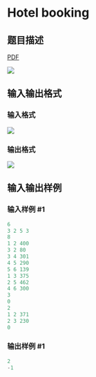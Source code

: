 # Hotel booking

## 题目描述

[problemUrl]: https://uva.onlinejudge.org/index.php?option=com_onlinejudge&Itemid=8&category=78&page=show_problem&problem=2682

[PDF](https://uva.onlinejudge.org/external/116/p11635.pdf)

![](https://cdn.luogu.com.cn/upload/vjudge_pic/UVA11635/423ed2286ae238453686ff1cf6770ad95f84d7a7.png)

## 输入输出格式

### 输入格式

![](https://cdn.luogu.com.cn/upload/vjudge_pic/UVA11635/d176f27b58405647d88182b67530c305d41beeec.png)

### 输出格式

![](https://cdn.luogu.com.cn/upload/vjudge_pic/UVA11635/138c6029d5bdbf59fb34e75beab5b283b75e9cbc.png)

## 输入输出样例

### 输入样例 #1

```cpp
6
3 2 5 3
8
1 2 400
3 2 80
3 4 301
4 5 290
5 6 139
1 3 375
2 5 462
4 6 300
3
0
2
1 2 371
2 3 230
0
```


### 输出样例 #1

```cpp
2
-1
```


